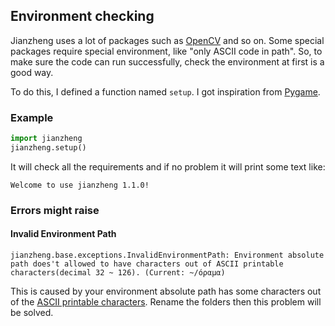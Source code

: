 ## Environment checking

Jianzheng uses a lot of packages such as [OpenCV](https://github.com/opencv/opencv) and so on. Some special packages require special environment, like "only ASCII code in path". So, to make sure the code can run successfully, check the environment at first is a good way.

To do this, I defined a function named `setup`. I got inspiration from [Pygame](https://github.com/pygame/pygame). 

### Example

```python
import jianzheng
jianzheng.setup()
```

It will check all the requirements and if no problem it will print some text like:

```text
Welcome to use jianzheng 1.1.0!
```

### Errors might raise

#### Invalid Environment Path

```text
jianzheng.base.exceptions.InvalidEnvironmentPath: Environment absolute path does't allowed to have characters out of ASCII printable characters(decimal 32 ~ 126). (Current: ~/όραμα)
```

This is caused by your environment absolute path has some characters out of the [ASCII printable characters](http://facweb.cs.depaul.edu/sjost/it212/documents/ascii-pr.htm). Rename the folders then this problem will be solved.
